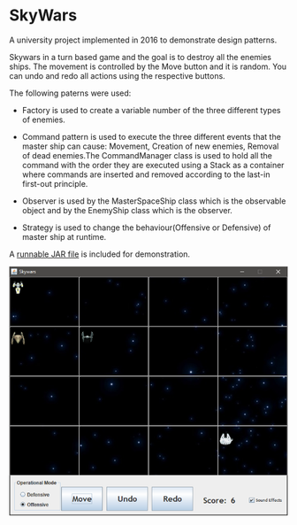 # SkyWars
A university project implemented in 2016 to demonstrate design patterns.

Skywars in a turn based game and the goal is to destroy all the enemies ships.
The movement is controlled by the Move button and it is random.
You can undo and redo all actions using the respective buttons. 

The following paterns were used:

* Factory is used to create a variable number of the three different types of enemies.

* Command pattern is used to execute the three different events that the master ship can cause: 
Movement, Creation of new enemies, Removal of dead enemies.The CommandManager class is used to hold all the command with the order they are executed using a Stack as a container where commands are inserted and removed according to the 
last-in first-out principle.

* Observer is used by the MasterSpaceShip class which is the observable object and by the EnemyShip 
class which is the observer. 

* Strategy is used to change the behaviour(Offensive or Defensive) of master ship at runtime.


A [runnable JAR file](https://raw.githubusercontent.com/dfc747/SkyWars/master/skywars.jar) is included for demonstration.


![SkyWars](https://raw.githubusercontent.com/dfc747/SkyWars/master/skywars.png)
